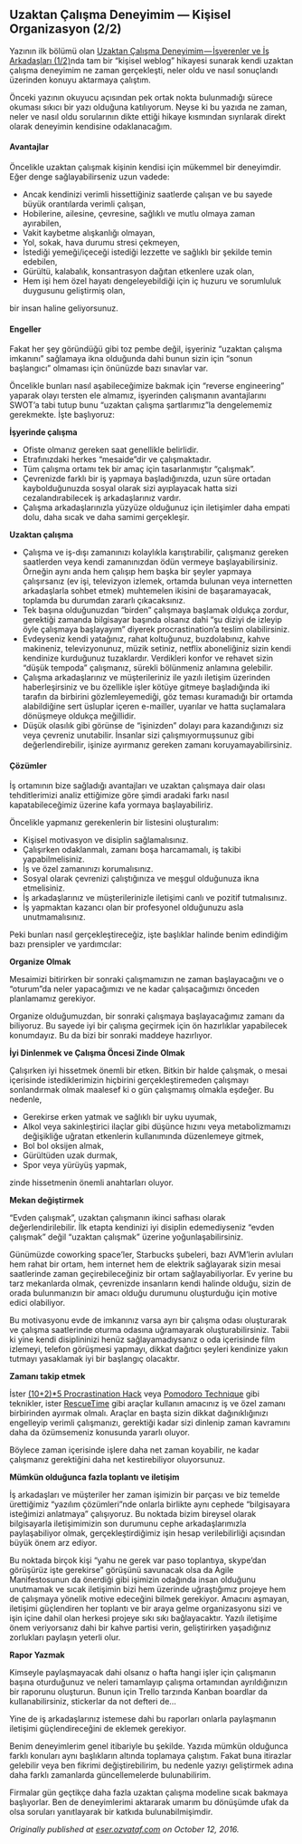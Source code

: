 ## Uzaktan Çalışma Deneyimim — Kişisel Organizasyon (2/2)

Yazının ilk bölümü olan [Uzaktan Çalışma Deneyimim — İşverenler ve İş Arkadaşları (1/2)](https://medium.com/@eserozvataf/uzaktan-%C3%A7al%C4%B1%C5%9Fma-deneyimim-i%CC%87%C5%9Fverenler-ve-i%CC%87%C5%9F-arkada%C5%9Flar%C4%B1-91db51d281fb)nda tam bir “kişisel weblog” hikayesi sunarak kendi uzaktan çalışma deneyimim ne zaman gerçekleşti, neler oldu ve nasıl sonuçlandı üzerinden konuyu aktarmaya çalıştım.

Önceki yazının okuyucu açısından pek ortak nokta bulunmadığı sürece okuması sıkıcı bir yazı olduğuna katılıyorum. Neyse ki bu yazıda ne zaman, neler ve nasıl oldu sorularının dikte ettiği hikaye kısmından sıyrılarak direkt olarak deneyimin kendisine odaklanacağım.

#### Avantajlar

Öncelikle uzaktan çalışmak kişinin kendisi için mükemmel bir deneyimdir. Eğer denge sağlayabilirseniz uzun vadede:

*   Ancak kendinizi verimli hissettiğiniz saatlerde çalışan ve bu sayede büyük orantılarda verimli çalışan,
*   Hobilerine, ailesine, çevresine, sağlıklı ve mutlu olmaya zaman ayırabilen,
*   Vakit kaybetme alışkanlığı olmayan,
*   Yol, sokak, hava durumu stresi çekmeyen,
*   İstediği yemeği/içeceği istediği lezzette ve sağlıklı bir şekilde temin edebilen,
*   Gürültü, kalabalık, konsantrasyon dağıtan etkenlere uzak olan,
*   Hem işi hem özel hayatı dengeleyebildiği için iç huzuru ve sorumluluk duygusunu geliştirmiş olan,

bir insan haline geliyorsunuz.

#### Engeller

Fakat her şey göründüğü gibi toz pembe değil, işyeriniz “uzaktan çalışma imkanını” sağlamaya ikna olduğunda dahi bunun sizin için “sonun başlangıcı” olmaması için önünüzde bazı sınavlar var.

Öncelikle bunları nasıl aşabileceğimize bakmak için “reverse engineering” yaparak olayı tersten ele almamız, işyerinden çalışmanın avantajlarını SWOT’a tabi tutup bunu “uzaktan çalışma şartlarımız”la dengelememiz gerekmekte. İşte başlıyoruz:

**İşyerinde çalışma**

*   Ofiste olmanız gereken saat genellikle belirlidir.
*   Etrafınızdaki herkes “mesaide”dir ve çalışmaktadır.
*   Tüm çalışma ortamı tek bir amaç için tasarlanmıştır “çalışmak”.
*   Çevrenizde farklı bir iş yapmaya başladığınızda, uzun süre ortadan kaybolduğunuzda sosyal olarak sizi ayıplayacak hatta sizi cezalandırabilecek iş arkadaşlarınız vardır.
*   Çalışma arkadaşlarınızla yüzyüze olduğunuz için iletişimler daha empati dolu, daha sıcak ve daha samimi gerçekleşir.

**Uzaktan çalışma**

*   Çalışma ve iş-dışı zamanınızı kolaylıkla karıştırabilir, çalışmanız gereken saatlerden veya kendi zamanınızdan ödün vermeye başlayabilirsiniz. Örneğin aynı anda hem çalışıp hem başka bir şeyler yapmaya çalışırsanız (ev işi, televizyon izlemek, ortamda bulunan veya internetten arkadaşlarla sohbet etmek) muhtemelen ikisini de başaramayacak, toplamda bu durumdan zararlı çıkacaksınız.
*   Tek başına olduğunuzdan “birden” çalışmaya başlamak oldukça zordur, gerektiği zamanda bilgisayar başında olsanız dahi “şu diziyi de izleyip öyle çalışmaya başlayayım” diyerek procrastination’a teslim olabilirsiniz.
*   Evdeyseniz kendi yatağınız, rahat koltuğunuz, buzdolabınız, kahve makineniz, televizyonunuz, müzik setiniz, netflix aboneliğiniz sizin kendi kendinize kurduğunuz tuzaklardır. Verdikleri konfor ve rehavet sizin “düşük tempoda” çalışmanız, sürekli bölünmeniz anlamına gelebilir.
*   Çalışma arkadaşlarınız ve müşterileriniz ile yazılı iletişim üzerinden haberleşirsiniz ve bu özellikle işler kötüye gitmeye başladığında iki tarafın da birbirini gözlemleyemediği, göz teması kuramadığı bir ortamda alabildiğine sert üsluplar içeren e-mailler, uyarılar ve hatta suçlamalara dönüşmeye oldukça meğillidir.
*   Düşük olasılık gibi görünse de “işinizden” dolayı para kazandığınızı siz veya çevreniz unutabilir. İnsanlar sizi çalışmıyormuşsunuz gibi değerlendirebilir, işinize ayırmanız gereken zamanı koruyamayabilirsiniz.

#### Çözümler

İş ortamının bize sağladığı avantajları ve uzaktan çalışmaya dair olası tehditlerimizi analiz ettiğimize göre şimdi aradaki farkı nasıl kapatabileceğimiz üzerine kafa yormaya başlayabiliriz.

Öncelikle yapmanız gerekenlerin bir listesini oluşturalım:

*   Kişisel motivasyon ve disiplin sağlamalısınız.
*   Çalışırken odaklanmalı, zamanı boşa harcamamalı, iş takibi yapabilmelisiniz.
*   İş ve özel zamanınızı korumalısınız.
*   Sosyal olarak çevrenizi çalıştığınıza ve meşgul olduğunuza ikna etmelisiniz.
*   İş arkadaşlarınız ve müşterilerinizle iletişimi canlı ve pozitif tutmalısınız.
*   İş yapmaktan kazancı olan bir profesyonel olduğunuzu asla unutmamalısınız.

Peki bunları nasıl gerçekleştireceğiz, işte başlıklar halinde benim edindiğim bazı prensipler ve yardımcılar:

**Organize Olmak**

Mesaimizi bitirirken bir sonraki çalışmamızın ne zaman başlayacağını ve o “oturum”da neler yapacağımızı ve ne kadar çalışacağımızı önceden planlamamız gerekiyor.

Organize olduğumuzdan, bir sonraki çalışmaya başlayacağımız zamanı da biliyoruz. Bu sayede iyi bir çalışma geçirmek için ön hazırlıklar yapabilecek konumdayız. Bu da bizi bir sonraki maddeye hazırlıyor.

**İyi Dinlenmek ve Çalışma Öncesi Zinde Olmak**

Çalışırken iyi hissetmek önemli bir etken. Bitkin bir halde çalışmak, o mesai içerisinde istediklerimizin hiçbirini gerçekleştiremeden çalışmayı sonlandırmak olmak maalesef ki o gün çalışmamış olmakla eşdeğer. Bu nedenle,

*   Gerekirse erken yatmak ve sağlıklı bir uyku uyumak,
*   Alkol veya sakinleştirici ilaçlar gibi düşünce hızını veya metabolizmamızı değişikliğe uğratan etkenlerin kullanımında düzenlemeye gitmek,
*   Bol bol oksijen almak,
*   Gürültüden uzak durmak,
*   Spor veya yürüyüş yapmak,

zinde hissetmenin önemli anahtarları oluyor.

**Mekan değiştirmek**

“Evden çalışmak”, uzaktan çalışmanın ikinci safhası olarak değerlendirilebilir. İlk etapta kendinizi iyi disiplin edemediyseniz “evden çalışmak” değil “uzaktan çalışmak” üzerine yoğunlaşabilirsiniz.

Günümüzde coworking space’ler, Starbucks şubeleri, bazı AVM’lerin avluları hem rahat bir ortam, hem internet hem de elektrik sağlayarak sizin mesai saatlerinde zaman geçirebileceğiniz bir ortam sağlayabiliyorlar. Ev yerine bu tarz mekanlarda olmak, çevrenizde insanların kendi halinde olduğu, sizin de orada bulunmanızın bir amacı olduğu durumunu oluşturduğu için motive edici olabiliyor.

Bu motivasyonu evde de imkanınız varsa ayrı bir çalışma odası oluşturarak ve çalışma saatlerinde oturma odasına uğramayarak oluşturabilirsiniz. Tabii ki yine kendi disiplininizi henüz sağlayamadıysanız o oda içerisinde film izlemeyi, telefon görüşmesi yapmayı, dikkat dağıtıcı şeyleri kendinize yakın tutmayı yasaklamak iyi bir başlangıç olacaktır.

**Zamanı takip etmek**

İster [(10+2)\*5 Procrastination Hack](http://www.43folders.com/2005/10/11/procrastination-hack-1025) veya [Pomodoro Technique](http://pomodorotechnique.com/) gibi teknikler, ister [RescueTime](https://www.rescuetime.com/) gibi araçlar kullanın amacınız iş ve özel zamanı birbirinden ayırmak olmalı. Araçlar en başta sizin dikkat dağınıklığınızı engelleyip verimli çalışmanızı, gerektiği kadar sizi dinlenip zaman kavramını daha da özümsemeniz konusunda yararlı oluyor.

Böylece zaman içerisinde işlere daha net zaman koyabilir, ne kadar çalışmanız gerektiğini daha net kestirebiliyor oluyorsunuz.

**Mümkün olduğunca fazla toplantı ve iletişim**

İş arkadaşları ve müşteriler her zaman işimizin bir parçası ve biz temelde ürettiğimiz “yazılım çözümleri”nde onlarla birlikte aynı cephede “bilgisayara isteğimizi anlatmaya” çalışıyoruz. Bu noktada bizim bireysel olarak bilgisayarla iletişimimizin son durumunu cephe arkadaşlarımızla paylaşabiliyor olmak, gerçekleştirdiğimiz işin hesap verilebilirliği açısından büyük önem arz ediyor.

Bu noktada birçok kişi “yahu ne gerek var paso toplantıya, skype’dan görüşürüz işte gerekirse” görüşünü savunacak olsa da Agile Manifestosunun da önerdiği gibi işimizin odağında insan olduğunu unutmamak ve sıcak iletişimin bizi hem üzerinde uğraştığımız projeye hem de çalışmaya yönelik motive edeceğini bilmek gerekiyor. Amacını aşmayan, iletişimi güçlendiren her toplantı ve bir araya gelme organizasyonu sizi ve işin içine dahil olan herkesi projeye sıkı sıkı bağlayacaktır. Yazılı iletişime önem veriyorsanız dahi bir kahve partisi verin, geliştirirken yaşadığınız zorlukları paylaşın yeterli olur.

**Rapor Yazmak**

Kimseyle paylaşmayacak dahi olsanız o hafta hangi işler için çalışmanın başına oturduğunuz ve neleri tamamlayıp çalışma ortamından ayrıldığınızın bir raporunu oluşturun. Bunun için Trello tarzında Kanban boardlar da kullanabilirsiniz, stickerlar da not defteri de…

Yine de iş arkadaşlarınız istemese dahi bu raporları onlarla paylaşmanın iletişimi güçlendireceğini de eklemek gerekiyor.

Benim deneyimlerim genel itibariyle bu şekilde. Yazıda mümkün olduğunca farklı konuları aynı başlıkların altında toplamaya çalıştım. Fakat buna itirazlar gelebilir veya ben fikrimi değiştirebilirim, bu nedenle yazıyı geliştirmek adına daha farklı zamanlarda güncellemelerde bulunabilirim.

Firmalar gün geçtikçe daha fazla uzaktan çalışma modeline sıcak bakmaya başlıyorlar. Ben de deneyimlerimi aktararak umarım bu dönüşümde ufak da olsa soruları yanıtlayarak bir katkıda bulunabilmişimdir.

*Originally published at* [*eser.ozvataf.com*](http://eser.ozvataf.com/uzaktan-calisma-deneyimim-kisisel-organizasyon/) *on October 12, 2016.*
